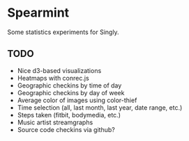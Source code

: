 Spearmint
=========

Some statistics experiments for Singly.

TODO
----

- Nice d3-based visualizations
- Heatmaps with conrec.js
- Geographic checkins by time of day
- Geographic checkins by day of week
- Average color of images using color-thief
- Time selection (all, last month, last year, date range, etc.)
- Steps taken (fitbit, bodymedia, etc.)
- Music artist streamgraphs
- Source code checkins via github?
